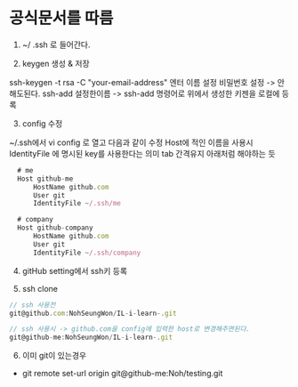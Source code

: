 
# 공식문서를 따름 

1. ~/ .ssh 로 들어간다.

2. keygen 생성 & 저장

  ssh-keygen -t rsa -C "your-email-address" 엔터
  이름 설정
  비밀번호 설정 -> 안해도된다.
  ssh-add 설정한이름 -> ssh-add 명령어로 위에서 생성한 키젠을 로컬에 등록

3. config 수정 

  ~/.ssh에서 vi config 로 열고 다음과 같이 수정 
  Host에 적인 이름을 사용시 IdentityFile 에 명시된 key를 사용한다는 의미
  tab 간격유지 아래처럼 해야하는 듯
  ```javascript
    # me
    Host github-me
        HostName github.com
        User git
        IdentityFile ~/.ssh/me

    # company
    Host github-company
        HostName github.com
        User git
        IdentityFile ~/.ssh/company
  ```

4. gitHub setting에서 ssh키 등록 

5. ssh clone
  ```javascript
  // ssh 사용전
  git@github.com:NohSeungWon/IL-i-learn-.git

  // ssh 사용시 -> github.com을 config에 입력한 host로 변경해주면된다.
  git@github-me:NohSeungWon/IL-i-learn-.git
  ```
  
6. 이미 git이 있는경우
 - git remote set-url origin git@github-me:Noh/testing.git 
